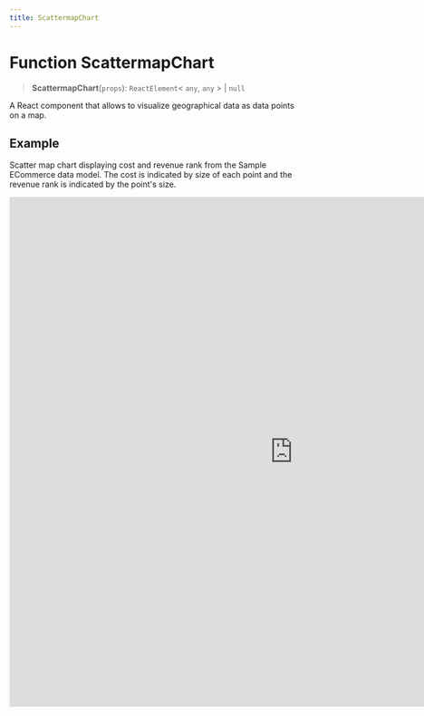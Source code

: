 ```yaml
---
title: ScattermapChart
---
```


# Function ScattermapChart

> **ScattermapChart**(`props`): `ReactElement`\< `any`, `any` \> \| `null`

A React component that allows to visualize geographical data as data points on a map.

## Example

Scatter map chart displaying cost and revenue rank from the Sample ECommerce data model. The cost is indicated by size of each point and the revenue rank is indicated by the point's size.

<iframe
 src='https://csdk-playground.sisense.com/?example=charts%2Fmap-scatter&mode=docs'
 width=1000
 height=900
 style='border:none;'
/>

## Parameters

| Parameter | Type | Description |
| :------ | :------ | :------ |
| `props` | [`ScattermapChartProps`](../interfaces/interface.ScattermapChartProps.md) | Scattermap chart properties |

## Returns

`ReactElement`\< `any`, `any` \> \| `null`

Scattermap Chart component
